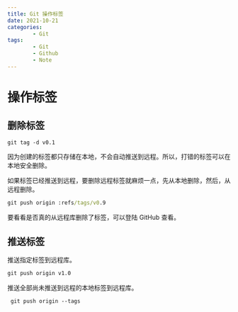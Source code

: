 ```yaml
---
title: Git 操作标签
date: 2021-10-21
categories:
        - Git
tags:
        - Git
        - Github
        - Note
---
```


# 操作标签

## 删除标签

```
git tag -d v0.1
```

因为创建的标签都只存储在本地，不会自动推送到远程。所以，打错的标签可以在本地安全删除。

如果标签已经推送到远程，要删除远程标签就麻烦一点，先从本地删除，然后，从远程删除。

```cmd
git push origin :refs/tags/v0.9
```

要看看是否真的从远程库删除了标签，可以登陆 GitHub 查看。

## 推送标签

推送指定标签到远程库。

```cmd
git push origin v1.0
```

推送全部尚未推送到远程的本地标签到远程库。

```
 git push origin --tags
```
